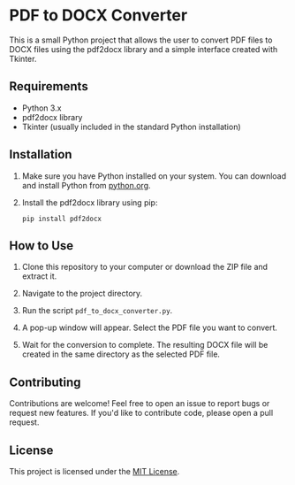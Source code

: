 # PDF to DOCX Converter

This is a small Python project that allows the user to convert PDF files to DOCX files using the pdf2docx library and a simple interface created with Tkinter.

## Requirements

- Python 3.x
- pdf2docx library
- Tkinter (usually included in the standard Python installation)

## Installation

1. Make sure you have Python installed on your system. You can download and install Python from [python.org](https://www.python.org/).

2. Install the pdf2docx library using pip:
    ```
    pip install pdf2docx
    ```

## How to Use

1. Clone this repository to your computer or download the ZIP file and extract it.

2. Navigate to the project directory.

3. Run the script `pdf_to_docx_converter.py`.

4. A pop-up window will appear. Select the PDF file you want to convert.

5. Wait for the conversion to complete. The resulting DOCX file will be created in the same directory as the selected PDF file.

## Contributing

Contributions are welcome! Feel free to open an issue to report bugs or request new features. If you'd like to contribute code, please open a pull request.

## License

This project is licensed under the [MIT License](LICENSE).

